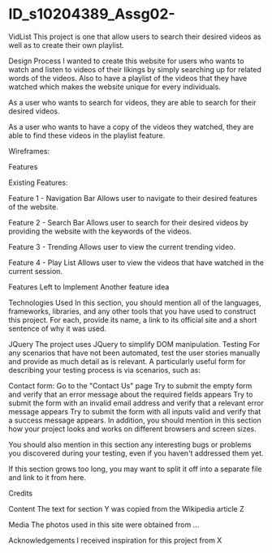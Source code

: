 # ID_s10204389_Assg02-
VidList
This project is one that allow users to search their desired videos as well as to create their own playlist. 


Design Process
I wanted to create this website for users who wants to watch and listen to videos of their likings by simply searching up for related words of the videos. Also to have a playlist of the videos that they have watched which makes the website unique for every individuals.

As a user who wants to search for videos, they are able to search for their desired videos.

As a user who wants to have a copy of the videos they watched, they are able to find these videos in the playlist feature.

Wireframes:



Features

Existing Features:

Feature 1 - Navigation Bar
Allows user to navigate to their desired features of the website.

Feature 2 - Search Bar
Allows user to search for their desired videos by providing the website with the keywords of the videos.

Feature 3 - Trending
Allows user to view the current trending video.

Feature 4 - Play List
Allows user to view the videos that have watched in the current session.


Features Left to Implement
Another feature idea


Technologies Used
In this section, you should mention all of the languages, frameworks, libraries, and any other tools that you have used to construct this project. For each, provide its name, a link to its official site and a short sentence of why it was used.


JQuery
The project uses JQuery to simplify DOM manipulation.
Testing
For any scenarios that have not been automated, test the user stories manually and provide as much detail as is relevant. A particularly useful form for describing your testing process is via scenarios, such as:

Contact form:
Go to the "Contact Us" page
Try to submit the empty form and verify that an error message about the required fields appears
Try to submit the form with an invalid email address and verify that a relevant error message appears
Try to submit the form with all inputs valid and verify that a success message appears.
In addition, you should mention in this section how your project looks and works on different browsers and screen sizes.

You should also mention in this section any interesting bugs or problems you discovered during your testing, even if you haven't addressed them yet.

If this section grows too long, you may want to split it off into a separate file and link to it from here.


Credits

Content
The text for section Y was copied from the Wikipedia article Z

Media
The photos used in this site were obtained from ...

Acknowledgements
I received inspiration for this project from X
